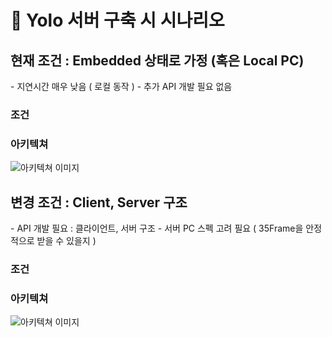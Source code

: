 <h1> 📌 Yolo 서버 구축 시 시나리오 </h1>



<h2> 현재 조건 : Embedded 상태로 가정 (혹은 Local PC) </h2>
- 지연시간 매우 낮음 ( 로컬 동작 )
- 추가 API 개발 필요 없음

<h3> 조건 </h3>

<h3> 아키텍쳐 </h3>
<img src="", alt="아키텍쳐 이미지" />





<h2> 변경 조건 : Client, Server 구조 </h2>
- API 개발 필요 : 클라이언트, 서버 구조
- 서버 PC 스펙 고려 필요 ( 35Frame을 안정적으로 받을 수 있을지 )

<h3> 조건 </h3>

<h3> 아키텍쳐 </h3>
<img src="", alt="아키텍쳐 이미지" />
 
